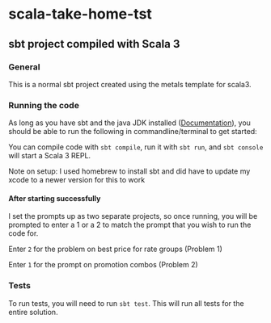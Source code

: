 # scala-take-home-tst

## sbt project compiled with Scala 3


### General
This is a normal sbt project created using the metals template for scala3. 

### Running the code
As long as you have sbt and the java JDK installed ([Documentation](https://docs.scala-lang.org/getting-started/sbt-track/getting-started-with-scala-and-sbt-on-the-command-line.html)), you should be able to run the following in commandline/terminal to get started:

You can compile code with `sbt compile`, run it with `sbt run`, and `sbt console` will start a Scala 3 REPL.

Note on setup: I used homebrew to install sbt and did have to update my xcode to a newer version for this to work

#### After starting successfully
I set the prompts up as two separate projects, so once running, you will be prompted to enter a 1 or a 2 to match the prompt that you wish to run the code for.

Enter `2` for the problem on best price for rate groups (Problem 1)

Enter `1` for the prompt on promotion combos (Problem 2) 


### Tests
To run tests, you will need to run `sbt test`. This will run all tests for the entire solution.